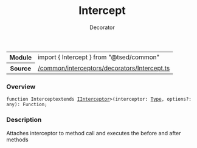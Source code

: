 
<header class="symbol-info-header"><h1 id="intercept">Intercept</h1><label class="symbol-info-type-label decorator">Decorator</label></header>
<!-- summary -->
<section class="symbol-info"><table class="is-full-width"><tbody><tr><th>Module</th><td><div class="lang-typescript"><span class="token keyword">import</span> { Intercept }&nbsp;<span class="token keyword">from</span>&nbsp;<span class="token string">"@tsed/common"</span></div></td></tr><tr><th>Source</th><td><a href="https://github.com/Romakita/ts-express-decorators/blob/v4.30.0/src//common/interceptors/decorators/Intercept.ts#L0-L0">/common/interceptors/decorators/Intercept.ts</a></td></tr></tbody></table></section>
<!-- overview -->


### Overview


<pre><code class="typescript-lang ">function Intercept<T <span class="token keyword">extends</span> <a href="#api/common/interceptors/iinterceptor"><span class="token">IInterceptor</span></a>><span class="token punctuation">(</span>interceptor<span class="token punctuation">:</span> <a href="#api/core/type"><span class="token">Type</span></a><T><span class="token punctuation">,</span> options?<span class="token punctuation">:</span> <span class="token keyword">any</span><span class="token punctuation">)</span><span class="token punctuation">:</span> Function<span class="token punctuation">;</span></code></pre>


<!-- Parameters -->

<!-- Description -->


### Description

Attaches interceptor to method call and executes the before and after methods

<!-- Members -->

